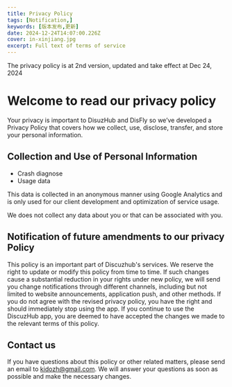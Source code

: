 ```yaml
---
title: Privacy Policy
tags: [Notification,]
keywords: [版本发布,更新]
date: 2024-12-24T14:07:00.226Z
cover: in-xinjiang.jpg
excerpt: Full text of terms of service
---
```


<Message>The privacy policy is at 2nd version, updated and take effect at Dec 24, 2024</Message>

# Welcome to read our privacy policy

Your privacy is important to DisuzHub and DisFly so we’ve developed a Privacy Policy that covers how we collect, use, disclose, transfer, and store your personal information.
            
## Collection and Use of Personal Information

+ Crash diagnose
+ Usage data

This data is collected in an anonymous manner using Google Analytics and is only used for our client development and optimization of service usage.
            
We does not collect any data about you or that can be associated with you.



## Notification of future amendments to our privacy Policy

This policy is an important part of Discuzhub's services. We reserve the right to update or modify this policy from time to time. If such changes cause a substantial reduction in your rights under new policy, we will send you change notifications through different channels, including but not limited to website announcements, application push, and other methods. If you do not agree with the revised privacy policy, you have the right and should immediately stop using the app. If you continue to use the DiscuzHub app, you are deemed to have accepted the changes we made to the relevant terms of this policy.

## Contact us

If you have questions about this policy or other related matters, please send an email to kidozh@gmail.com. We will answer your questions as soon as possible and make the necessary changes.
